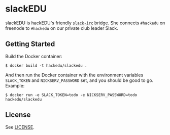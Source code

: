 # slackEDU

slackEDU is hackEDU's friendly
[`slack-irc`](https://github.com/ekmartin/slack-irc) bridge. She connects
`#hackedu` on freenode to `#hackedu` on our private club leader Slack.

## Getting Started

Build the Docker container:

    $ docker build -t hackedu/slackedu .

And then run the Docker container with the environment variables `SLACK_TOKEN`
and `NICKSERV_PASSWORD` set, and you should be good to go. Example:

    $ docker run -e SLACK_TOKEN=todo -e NICKSERV_PASSWORD=todo hackedu/slackedu

## License

See [LICENSE](LICENSE).
